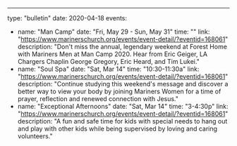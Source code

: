 ---
type: "bulletin"
date: 2020-04-18
events:
  - name: "Man Camp"
    date: "Fri, May 29 - Sun, May 31"
    time: ""
    link: "https://www.marinerschurch.org/events/event-detail/?eventid=168061"
    description: "Don't miss the annual, legendary weekend at Forest Home with Mariners Men at Man Camp 2020. Hear from Eric Geiger, LA Chargers Chaplin George Gregory, Eric Heard, and Tim Lukei."
  - name: "Soul Spa"
    date: "Sat, Mar 14"
    time: "10:30-11:30a"
    link: "https://www.marinerschurch.org/events/event-detail/?eventid=168061"
    description: "Continue studying this weekend's message and discover a better way to view your body by joining Mariners Women for a time of prayer, reflection and renewed connection with Jesus."
  - name: "Exceptional Afternoons"
    date: "Sat, Mar 14"
    time: "3-4:30p"
    link: "https://www.marinerschurch.org/events/event-detail/?eventid=168061"
    description: "A fun and safe time for kids with special needs to hang out and play with other kids while being supervised by loving and caring volunteers."